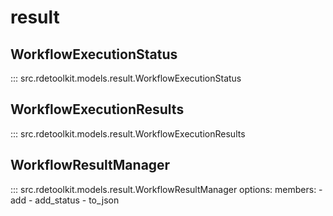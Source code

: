 # result

## WorkflowExecutionStatus

::: src.rdetoolkit.models.result.WorkflowExecutionStatus

## WorkflowExecutionResults

::: src.rdetoolkit.models.result.WorkflowExecutionResults

## WorkflowResultManager

::: src.rdetoolkit.models.result.WorkflowResultManager
    options:
            members:
                - add
                - add_status
                - to_json
